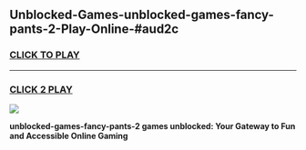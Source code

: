 
## Unblocked-Games-unblocked-games-fancy-pants-2-Play-Online-#aud2c
<h3>
<a href="https://premium.freeplayer.one?title=unblocked-games-fancy-pants-2&ref=27F">CLICK TO PLAY</a></h3>
<hr>

<h3>
<a href="https://premium.freeplayer.one?title=unblocked-games-fancy-pants-2&ref=27F">CLICK 2 PLAY</a>
  
</h3>

<a href="https://premium.freeplayer.one?title=unblocked-games-fancy-pants-2&ref=27F"><img src="https://clearcache.store/games.png"></a>


**unblocked-games-fancy-pants-2 games unblocked: Your Gateway to Fun and Accessible Online Gaming**

